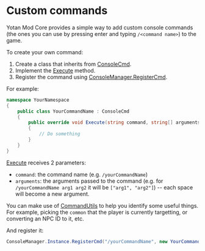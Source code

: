 # Custom commands

Yotan Mod Core provides a simple way to add custom console commands (the ones you can use by pressing enter and typing `/<command name>`) to the game.

To create your own command:

1. Create a class that inherits from [ConsoleCmd](/api/YotanModCore.Console.ConsoleCmd.html).
2. Implement the [Execute](/api/YotanModCore.Console.ConsoleCmd.html#YotanModCore_Console_ConsoleCmd_Execute) method.
3. Register the command using [ConsoleManager.RegisterCmd](/api/YotanModCore.Console.ConsoleManager.html#YotanModCore_Console_ConsoleManager_RegisterCmd).


For example:


```C#
namespace YourNamespace
{
	public class YourCommandName : ConsoleCmd
	{
		public override void Execute(string command, string[] arguments)
		{
			// Do something
		}
	}
}
```

[Execute](/api/YotanModCore.Console.ConsoleCmd.html#YotanModCore_Console_ConsoleCmd_Execute) receives 2 parameters:

- `command`: the command name (e.g. `/yourCommandName`)
- `arguments`: the arguments passed to the command (e.g. for `/yourCommandName arg1 arg2` it will be `["arg1", "arg2"]`) -- each space will become a new argument.

You can make use of [CommandUtils](/api/YotanModCore.Console.CommandUtils.html) to help you identify some useful things. For example, picking the `common` that the player is currently targetting, or converting an NPC ID to it, etc.


And register it:

```C#
ConsoleManager.Instance.RegisterCmd("/yourCommandName", new YourCommandName());
```

